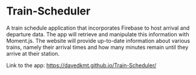 # Train-Scheduler

A train schedule application that incorporates Firebase to host arrival and departure data. The app will retrieve and manipulate this information with Moment.js. The website will provide up-to-date information about various trains, namely their arrival times and how many minutes remain until they arrive at their station.

Link to the app: https://davedkmt.github.io/Train-Scheduler/
